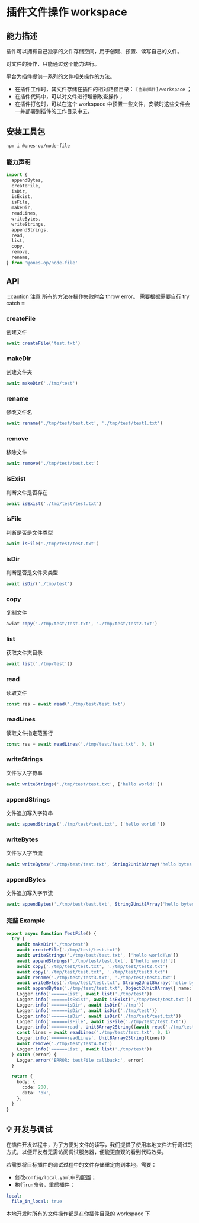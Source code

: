 # 插件文件操作 workspace

## 能力描述

插件可以拥有自己独享的文件存储空间，用于创建、预置、读写自己的文件。

对文件的操作，只能通过这个能力进行。

平台为插件提供一系列的文件相关操作的方法。

- 在插件工作时，其文件存储在插件的相对路径目录： `[当前插件]/workspace` ；
- 在插件代码中，可以对文件进行增删改查操作；
- 在插件打包时，可以在这个 workspace 中预置一些文件，安装时这些文件会一并部署到插件的工作目录中去。

## 安装工具包

```bash
npm i @ones-op/node-file
```

### 能力声明

```typescript
import {
  appendBytes,
  createFile,
  isDir,
  isExist,
  isFile,
  makeDir,
  readLines,
  writeBytes,
  writeStrings,
  appendStrings,
  read,
  list,
  copy,
  remove,
  rename,
} from '@ones-op/node-file'
```

## API

:::caution 注意
所有的方法在操作失败时会 throw error。 需要根据需要自行 try catch
:::

### createFile

创建文件

```typescript
await createFile('test.txt')
```

### makeDir

创建文件夹

```typescript
await makeDir('./tmp/test')
```

### rename

修改文件名

```typescript
await rename('./tmp/test/test.txt', './tmp/test/test1.txt')
```

### remove

移除文件

```typescript
await remove('./tmp/test/test.txt')
```

### isExist

判断文件是否存在

```typescript
await isExist('./tmp/test/test.txt')
```

### isFile

判断是否是文件类型

```typescript
await isFile('./tmp/test/test.txt')
```

### isDir

判断是否是文件夹类型

```typescript
await isDir('./tmp/test')
```

### copy

复制文件

```typescript
awiat copy('./tmp/test/test.txt', './tmp/test/test2.txt')
```

### list

获取文件夹目录

```typescript
await list('./tmp/test'))
```

### read

读取文件

```typescript
const res = await read('./tmp/test/test.txt')
```

### readLines

读取文件指定范围行

```typescript
const res = await readLines('./tmp/test/test.txt', 0, 1)
```

### writeStrings

文件写入字符串

```typescript
await writeStrings('./tmp/test/test.txt', ['hello world!'])
```

### appendStrings

文件追加写入字符串

```typescript
await appendStrings('./tmp/test/test.txt', ['hello world!'])
```

### writeBytes

文件写入字节流

```typescript
await writeBytes('./tmp/test/test.txt', String2Unit8Array('hello bytes!\n'))
```

### appendBytes

文件追加写入字节流

```typescript
await appendBytes('./tmp/test/test.txt', String2Unit8Array('hello bytes!\n'))
```

### 完整 Example

```typescript
export async function TestFile() {
  try {
    await makeDir('./tmp/test')
    await createFile('./tmp/test/test.txt')
    await writeStrings('./tmp/test/test.txt', ['hello world!\n'])
    await appendStrings('./tmp/test/test.txt', ['hello world!'])
    await copy('./tmp/test/test.txt', './tmp/test/test2.txt')
    await copy('./tmp/test/test.txt', './tmp/test/test3.txt')
    await rename('./tmp/test/test3.txt', './tmp/test/test4.txt')
    await writeBytes('./tmp/test/test.txt', String2Unit8Array('hello bytes!\n'))
    await appendBytes('./tmp/test/test.txt', Object2Unit8Array({ name: 'hello bytes!' }))
    Logger.info('======List', await list('./tmp/test'))
    Logger.info('======isExist', await isExist('./tmp/test/test.txt'))
    Logger.info('======isDir', await isDir('./tmp'))
    Logger.info('======isDir', await isDir('./tmp/test'))
    Logger.info('======isDir', await isDir('./tmp/test/test.txt'))
    Logger.info('======isFile', await isFile('./tmp/test/test.txt'))
    Logger.info('======read', Unit8Array2String((await read('./tmp/test/test.txt')) as Uint8Array))
    const lines = await readLines('./tmp/test/test.txt', 0, 1)
    Logger.info('======readLines', Unit8Array2String(lines))
    await remove('./tmp/test/test4.txt')
    Logger.info('======List', await list('./tmp/test'))
  } catch (error) {
    Logger.error('ERROR: testFile callback:', error)
  }

  return {
    body: {
      code: 200,
      data: 'ok',
    },
  }
}
```

## 💡 开发与调试

在插件开发过程中，为了方便对文件的读写，我们提供了使用本地文件进行调试的方式，以便开发者无需访问调试服务器，便能更直观的看到代码效果。

若需要将目标插件的调试过程中的文件存储重定向到本地，需要：

- 修改`config/local.yaml`中的配置；
- 执行`run`命令，重启插件；

```yaml
local:
  file_in_local: true
```

本地开发时所有的文件操作都是在你插件目录的 workspace 下
